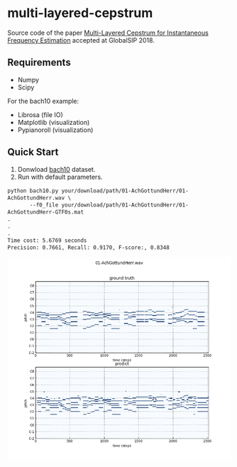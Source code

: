 # multi-layered-cepstrum

Source code of the paper [Multi-Layered Cepstrum for Instantaneous Frequency Estimation]() accepted at GlobalSIP 2018.

## Requirements
* Numpy
* Scipy

For the bach10 example:
* Librosa (file IO)
* Matplotlib (visualization)
* Pypianoroll (visualization)

## Quick Start

1. Donwload [bach10](http://music.cs.northwestern.edu/data/Bach10.html) dataset.
2. Run with default parameters.
```
python bach10.py your/download/path/01-AchGottundHerr/01-AchGottundHerr.wav \
       --f0_file your/download/path/01-AchGottundHerr/01-AchGottundHerr-GTF0s.mat
.
.
.
Time cost: 5.6769 seconds
Precision: 0.7661, Recall: 0.9170, F-score:, 0.8348
```
![](images/bach10_1.png)
